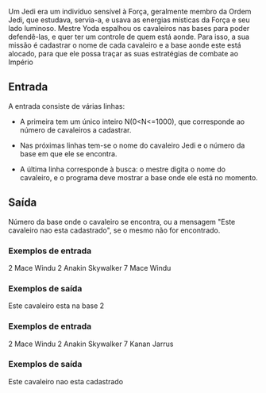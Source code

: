 Um Jedi era um indivíduo sensível à Força, geralmente membro da Ordem Jedi, que estudava, servia-a, e usava as energias místicas da Força e seu lado luminoso.
Mestre Yoda espalhou os cavaleiros nas bases para poder defendê-las, e quer ter um controle de quem está aonde. Para isso, a sua missão é cadastrar o nome de cada cavaleiro e a base aonde este está alocado, para que ele possa traçar as suas estratégias de combate ao Império
 
## Entrada

A entrada consiste de várias linhas:

- A primeira tem um único inteiro N(0<N<=1000), que corresponde ao número de cavaleiros a cadastrar.

- Nas próximas linhas tem-se o nome do cavaleiro Jedi e o número da base em que ele se encontra.

- A última linha corresponde à busca: o mestre digita o nome do cavaleiro, e o programa deve mostrar a base onde ele está no momento.

## Saída
Número da base onde o cavaleiro se encontra, ou a mensagem "Este cavaleiro nao esta cadastrado", se o mesmo não for encontrado.

     
### Exemplos de entrada     
2
Mace Windu
2
Anakin Skywalker
7
Mace Windu


### Exemplos de saída   

Este cavaleiro esta na base 2

### Exemplos de entrada
    
2
Mace Windu
2
Anakin Skywalker
7
Kanan Jarrus
	
### Exemplos de saída

Este cavaleiro nao esta cadastrado





